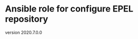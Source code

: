 Ansible role for configure EPEL repository
==========================================

version 2020.7.0.0
